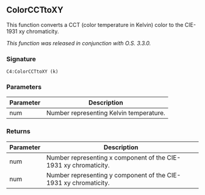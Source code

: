 
## ColorCCTtoXY
This function converts a CCT (color temperature in Kelvin) color to the CIE-1931 xy 
chromaticity.


_This function was released in conjunction with O.S. 3.3.0._


### Signature

`C4:ColorCCTtoXY (k)`


### Parameters

| Parameter | Description |
| --- | --- |
| num | Number representing Kelvin temperature. |


### Returns

| Parameter | Description |
| --- | --- |
| num | Number representing x component of the CIE-1931 xy chromaticity. |
| num | Number representing y component of the CIE-1931 xy chromaticity. |

